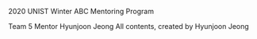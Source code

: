 2020 UNIST Winter ABC Mentoring Program

Team 5 Mentor Hyunjoon Jeong
All contents, created by Hyunjoon Jeong
